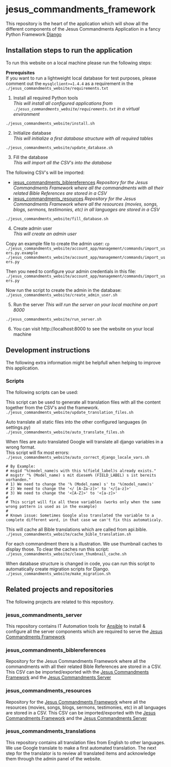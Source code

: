 # jesus_commandments_framework

This repository is the heart of the application which will show all the different components of the Jesus Commandments Application in a fancy Python Framework [Django](https://www.djangoproject.com/)

## Installation steps to run the application

To run this website on a local machine please run the following steps:

**Prerequisites**  
If you want to run a lightweight local database for test purposes, please comment out the `mysqlclient>=1.4.4` as a requirement in the `./jesus_commandments_website/requirements.txt`

1. Install all required Python tools  
_This will install all configured applications from `./jesus_commandments_website/requirements.txt` in a virtual environment_  

`./jesus_commandments_website/install.sh`

2. Initialize database  
_This will initialize a first database structure with all required tables_  

`./jesus_commandments_website/update_database.sh`

3. Fill the database  
_This will import all the CSV's into the database_  

The following CSV's will be imported:

* [jesus_commandments_biblereferences](https://github.com/jesuscommandments/jesus_commandments_biblereferences)
  _Repository for the Jesus Commandments Framework where all the commandments with all their related Bible References are stored in a CSV_  
* [jesus_commandments_resources](https://github.com/jesuscommandments/jesus_commandments_resources)
  _Repository for the Jesus Commandments Framework where all the resources (movies, songs, blogs, sermons, testimonies, etc) in all languages are stored in a CSV_  

`./jesus_commandments_website/fill_database.sh`  

4. Create admin user  
_This will create an admin user_  

Copy an example file to create the admin user:
`cp ./jesus_commandments_website/account_app/management/commands/import_users.py.example ./jesus_commandments_website/account_app/management/commands/import_users.py`  

Then you need to configure your admin credentials in this file:  
`./jesus_commandments_website/account_app/management/commands/import_users.py`  

Now run the script to create the admin in the database:   
`./jesus_commandments_website/create_admin_user.sh`  

5. Run the server
_This will run the server on your local machine on port 8000_  

`./jesus_commandments_website/run_server.sh`

6. You can visit http://localhost:8000 to see the website on your local machine

## Development instructions

The following extra information might be helpfull when helping to improve this application. 

### Scripts

The following scripts can be used:

This script can be used to generate all translation files with all the content together from the CSV's and the framework.
`./jesus_commandments_website/update_translation_files.sh`  

Auto translate all static files into the other configured languages (in settings.py)  
`./jesus_commandments_website/auto_translate_files.sh`  

When files are auto translated Google will translate all django variables in a wrong format.  
This script will fix most errors:  
`./jesus_commandments_website/auto_correct_django_locale_vars.sh`

```
# By Example:
# msgid "%(model_name)s with this %(field_label)s already exists."
# msgstr "% (Model_name) s mit diesem% (FIELD_LABEL) s ist bereits vorhanden."
# 1) We need to change the '% (Model_name) s' to '%(model_name)s'
# 2) We need to change the '</ [A-Za-z]>' to '</[a-z]>'
# 3) We need to change the '<[A-Z]>' to '<[a-z]>'
#
# This script will fix all these variables (works only when the same wrong pattern is used as in the example)
#
# Known issue: Sometimes Google also translated the variable to a complete different word, in that case we can't fix this automaticaly.
```

This will cache all Bible translations which are called from api.bible.  
`./jesus_commandments_website/cache_bible_translation.sh`  

For each commandment there is a illustration. We use thumbnail caches to display those. To clear the caches run this script:   
`./jesus_commandments_website/clean_thumbnail_cache.sh`  

When database structure is changed in code, you can run this script to automatically create migration scripts for Django.  
`./jesus_commandments_website/make_migration.sh`

## Related projects and repositories

The following projects are related to this repository.

### jesus_commandments_server

This repository contains IT Automation tools for [Ansible](https://docs.ansible.com/ansible/latest/index.html) to install & configure all the server components which are required to serve the [Jesus Commandments Framework](https://github.com/jesuscommandments/jesus_commandments_framework)

### jesus_commandments_biblereferences

Repository for the Jesus Commandments Framework where all the commandments with all their related Bible References are stored in a CSV. This CSV can be imported/exported with the [Jesus Commandments Framework](https://github.com/jesuscommandments/jesus_commandments_framework) and the [Jesus Commandments Server](https://github.com/jesuscommandments/jesus_commandments_server)

### jesus_commandments_resources

Repository for the [Jesus Commandments Framework](https://github.com/jesuscommandments/jesus_commandments_framework) where all the resources (movies, songs, blogs, sermons, testimonies, etc) in all languages are stored in a CSV. This CSV can be imported/exported with the [Jesus Commandments Framework](https://github.com/jesuscommandments/jesus_commandments_framework) and the [Jesus Commandments Server](https://github.com/jesuscommandments/jesus_commandments_server)

### jesus_commandments_translations

This repository contains all translation files from English to other languages. We use Google translate to make a first automated translation. The next step for the translator is to review all translated items and acknowledge them through the admin panel of the website.
